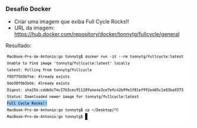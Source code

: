 
### Desafio Docker

- Criar uma imagem que exiba Full Cycle Rocks!!
- URL da imagem: https://hub.docker.com/repository/docker/tonnytg/fullcycle/general

Resultado:

![](desafio-done.png)



